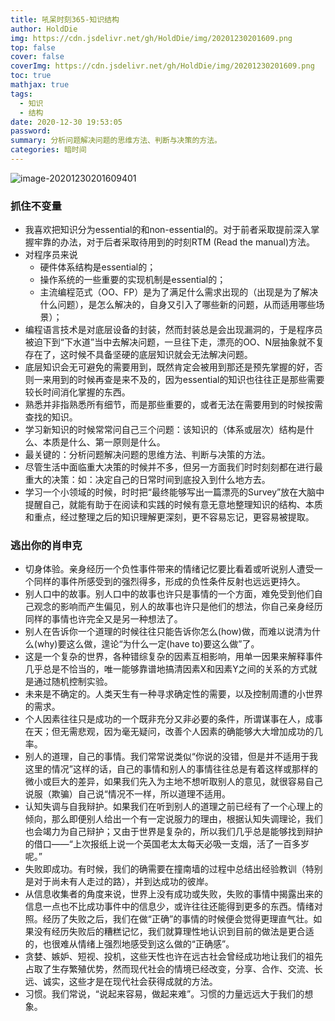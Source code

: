 ```yaml
---
title: 吼呆时刻365-知识结构
author: HoldDie
img: https://cdn.jsdelivr.net/gh/HoldDie/img/20201230201609.png
top: false
cover: false
coverImg: https://cdn.jsdelivr.net/gh/HoldDie/img/20201230201609.png
toc: true
mathjax: true
tags:
  - 知识
  - 结构
date: 2020-12-30 19:53:05
password:
summary: 分析问题解决问题的思维方法、判断与决策的方法。
categories: 暗时间
---
```


![image-20201230201609401](https://cdn.jsdelivr.net/gh/HoldDie/img/20201230201609.png)

### 抓住不变量

- 我喜欢把知识分为essential的和non-essential的。对于前者采取提前深入掌握牢靠的办法，对于后者采取待用到的时刻RTM (Read the manual)方法。
- 对程序员来说
  - 硬件体系结构是essential的；
  - 操作系统的一些重要的实现机制是essential的；
  - 主流编程范式（OO、FP）是为了满足什么需求出现的（出现是为了解决什么问题），是怎么解决的，自身又引入了哪些新的问题，从而适用哪些场景）；
- 编程语言技术是对底层设备的封装，然而封装总是会出现漏洞的，于是程序员被迫下到“下水道”当中去解决问题，一旦往下走，漂亮的OO、N层抽象就不复存在了，这时候不具备坚硬的底层知识就会无法解决问题。
- 底层知识会无可避免的需要用到，既然肯定会被用到那还是预先掌握的好，否则一来用到的时候再查是来不及的，因为essential的知识也往往正是那些需要较长时间消化掌握的东西。
- 熟悉并非指熟悉所有细节，而是那些重要的，或者无法在需要用到的时候按需查找的知识。
- 学习新知识的时候常常问自己三个问题：该知识的（体系或层次）结构是什么、本质是什么、第一原则是什么。
- 最关键的：分析问题解决问题的思维方法、判断与决策的方法。
- 尽管生活中面临重大决策的时候并不多，但另一方面我们时时刻刻都在进行最重大的决策：如：决定自己的日常时间到底投入到什么地方去。
- 学习一个小领域的时候，时时把“最终能够写出一篇漂亮的Survey”放在大脑中提醒自己，就能有助于在阅读和实践的时候有意无意地整理知识的结构、本质和重点，经过整理之后的知识理解更深刻，更不容易忘记，更容易被提取。

### 逃出你的肖申克

- 切身体验。亲身经历一个负性事件带来的情绪记忆要比看着或听说别人遭受一个同样的事件所感受到的强烈得多，形成的负性条件反射也远远更持久。
- 别人口中的故事。别人口中的故事也许只是事情的一个方面，难免受到他们自己观念的影响而产生偏见，别人的故事也许只是他们的想法，你自己亲身经历同样的事情也许完全又是另一种想法了。
- 别人在告诉你一个道理的时候往往只能告诉你怎么(how)做，而难以说清为什么(why)要这么做，遑论“为什么一定(have to)要这么做”了。
- 这是一个复杂的世界，各种错综复杂的因素互相影响，用单一因果来解释事件几乎总是不恰当的，唯一能够靠谱地搞清因素X和因素Y之间的关系的方式就是通过随机控制实验。
- 未来是不确定的。人类天生有一种寻求确定性的需要，以及控制周遭的小世界的需求。
- 个人因素往往只是成功的一个既非充分又非必要的条件，所谓谋事在人，成事在天；但无需悲观，因为毫无疑问，改善个人因素的确能够大大增加成功的几率。
-  别人的道理，自己的事情。我们常常说类似“你说的没错，但是并不适用于我这里的情况”这样的话，自己的事情和别人的事情往往总是有着这样或那样的微小或巨大的差异，如果我们先入为主地不想听取别人的意见，就很容易自己说服（欺骗）自己说“情况不一样，所以道理不适用。
- 认知失调与自我辩护。如果我们在听到别人的道理之前已经有了一个心理上的倾向，那么即便别人给出一个有一定说服力的理由，根据认知失调理论，我们也会竭力为自己辩护；又由于世界是复杂的，所以我们几乎总是能够找到辩护的借口——“上次报纸上说一个英国老太太每天必吸一支烟，活了一百多岁呢。”
- 失败即成功。有时候，我们的确需要在撞南墙的过程中总结出经验教训（特别是对于尚未有人走过的路），并到达成功的彼岸。
- 从信息收集者的角度来说，世界上没有成功或失败，失败的事情中揭露出来的信息一点也不比成功事件中的信息少，或许往往还能得到更多的东西。情绪对照。经历了失败之后，我们在做“正确”的事情的时候便会觉得更理直气壮。如果没有经历失败后的糟糕记忆，我们就算理性地认识到目前的做法是更合适的，也很难从情绪上强烈地感受到这么做的“正确感”。
- 贪婪、嫉妒、短视、投机，这些天性也许在远古社会曾经成功地让我们的祖先占取了生存繁殖优势，然而现代社会的情境已经改变，分享、合作、交流、长远、诚实，这些才是在现代社会获得成就的方法。
- 习惯。我们常说，“说起来容易，做起来难”。习惯的力量远远大于我们的想象。